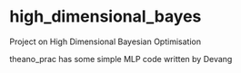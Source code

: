 # high_dimensional_bayes
Project on High Dimensional Bayesian Optimisation

theano_prac has some simple MLP code written by Devang


